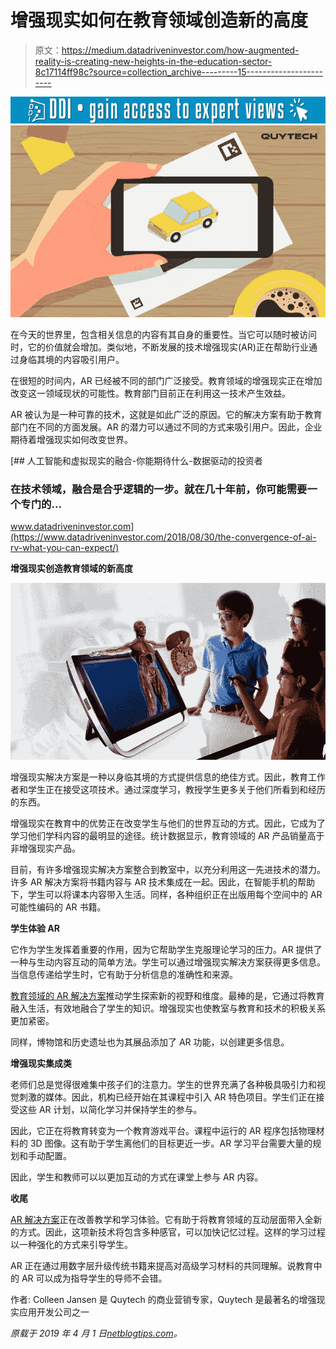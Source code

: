 # 增强现实如何在教育领域创造新的高度

> 原文：<https://medium.datadriveninvestor.com/how-augmented-reality-is-creating-new-heights-in-the-education-sector-8c17114ff98c?source=collection_archive---------15----------------------->

[![](img/dce410b5ac11ceec7bcad9b5f78d3cf0.png)](http://www.track.datadriveninvestor.com/1B9E)![](img/818b9355639030541ba3030d8509313e.png)

在今天的世界里，包含相关信息的内容有其自身的重要性。当它可以随时被访问时，它的价值就会增加。类似地，不断发展的技术增强现实(AR)正在帮助行业通过身临其境的内容吸引用户。

在很短的时间内，AR 已经被不同的部门广泛接受。教育领域的增强现实正在增加改变这一领域现状的可能性。教育部门目前正在利用这一技术产生效益。

AR 被认为是一种可靠的技术，这就是如此广泛的原因。它的解决方案有助于教育部门在不同的方面发展。AR 的潜力可以通过不同的方式来吸引用户。因此，企业期待着增强现实如何改变世界。

[](https://www.datadriveninvestor.com/2018/08/30/the-convergence-of-ai-rv-what-you-can-expect/) [## 人工智能和虚拟现实的融合-你能期待什么-数据驱动的投资者

### 在技术领域，融合是合乎逻辑的一步。就在几十年前，你可能需要一个专门的…

www.datadriveninvestor.com](https://www.datadriveninvestor.com/2018/08/30/the-convergence-of-ai-rv-what-you-can-expect/) 

**增强现实创造教育领域的新高度**

![](img/027da922fe7425b86f2dd193602c4c60.png)

增强现实解决方案是一种以身临其境的方式提供信息的绝佳方式。因此，教育工作者和学生正在接受这项技术。通过深度学习，教授学生更多关于他们所看到和经历的东西。

增强现实在教育中的优势正在改变学生与他们的世界互动的方式。因此，它成为了学习他们学科内容的最明显的途径。统计数据显示，教育领域的 AR 产品销量高于非增强现实产品。

目前，有许多增强现实解决方案整合到教室中，以充分利用这一先进技术的潜力。许多 AR 解决方案将书籍内容与 AR 技术集成在一起。因此，在智能手机的帮助下，学生可以将课本内容带入生活。同样，各种组织正在出版用每个空间中的 AR 可能性编码的 AR 书籍。

**学生体验 AR**

它作为学生发挥着重要的作用，因为它帮助学生克服理论学习的压力。AR 提供了一种与生动内容互动的简单方法。学生可以通过增强现实解决方案获得更多信息。当信息传递给学生时，它有助于分析信息的准确性和来源。

[教育领域的 AR 解决方案](http://www.quytech.com/augmented-reality-in-publication.php)推动学生探索新的视野和维度。最棒的是，它通过将教育融入生活，有效地融合了学生的知识。增强现实也使教室与教育和技术的积极关系更加紧密。

同样，博物馆和历史遗址也为其展品添加了 AR 功能，以创建更多信息。

**增强现实集成类**

老师们总是觉得很难集中孩子们的注意力。学生的世界充满了各种极具吸引力和视觉刺激的媒体。因此，机构已经开始在其课程中引入 AR 特色项目。学生们正在接受这些 AR 计划，以简化学习并保持学生的参与。

因此，它正在将教育转变为一个教育游戏平台。课程中运行的 AR 程序包括物理材料的 3D 图像。这有助于学生离他们的目标更近一步。AR 学习平台需要大量的规划和手动配置。

因此，学生和教师可以以更加互动的方式在课堂上参与 AR 内容。

**收尾**

[AR 解决方案](http://www.quytech.com/augmented-reality-solutions.php)正在改善教学和学习体验。它有助于将教育领域的互动层面带入全新的方式。因此，这项新技术将包含多种感官，可以加快记忆过程。这样的学习过程以一种强化的方式来引导学生。

AR 正在通过用数字层升级传统书籍来提高对高级学习材料的共同理解。说教育中的 AR 可以成为指导学生的导师不会错。

作者: Colleen Jansen 是 Quytech 的商业营销专家，Quytech 是最著名的增强现实应用开发公司之一

*原载于 2019 年 4 月 1 日*[*netblogtips.com*](http://netblogtips.com/augmented-reality-creating-new-heights-education-sector/)*。*